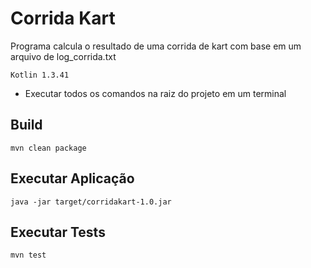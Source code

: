 # Corrida Kart
Programa calcula o resultado de uma corrida de kart com base em um arquivo de log_corrida.txt

```
Kotlin 1.3.41
```
* Executar todos os comandos na raiz do projeto em um terminal

## Build
```
mvn clean package
```

## Executar Aplicação
```
java -jar target/corridakart-1.0.jar
```

## Executar Tests
```
mvn test
```
